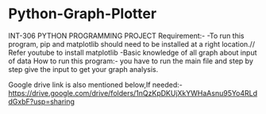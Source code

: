 # Python-Graph-Plotter
INT-306 PYTHON PROGRAMMING PROJECT 
Requirement:-
-To run this program, pip and matplotlib should need to be installed at a right location.// Refer youtube to install matplotlib 
-Basic knowledge of all graph about input of data
How to run this program:-
you have to run the main file and step by step give the input to get your graph analysis.

Google drive link is also mentioned below,If needed:-
https://drive.google.com/drive/folders/1nQzKpDKUjXkYWHaAsnu95Yo4RLddGxbF?usp=sharing
